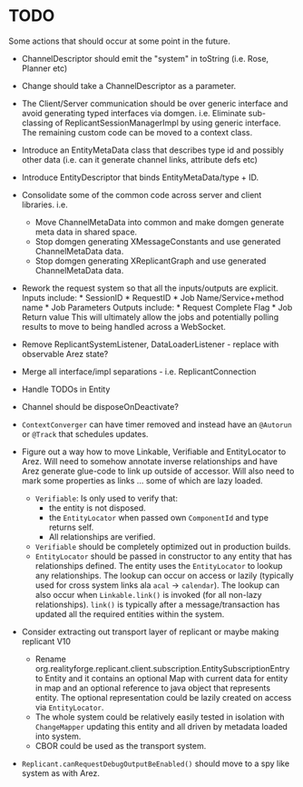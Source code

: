 # TODO

Some actions that should occur at some point in the future.

* ChannelDescriptor should emit the "system" in toString (i.e. Rose, Planner etc)
* Change should take a ChannelDescriptor as a parameter.
* The Client/Server communication should be over generic interface and avoid generating typed
  interfaces via domgen. i.e. Eliminate sub-classing of ReplicantSessionManagerImpl by using
  generic interface. The remaining custom code can be moved to a context class.
* Introduce an EntityMetaData class that describes type id and possibly other data (i.e. can
  it generate channel links, attribute defs etc)
* Introduce EntityDescriptor that binds EntityMetaData/type + ID.
* Consolidate some of the common code across server and client libraries. i.e.
  - Move ChannelMetaData into common and make domgen generate meta data in shared space.
  - Stop domgen generating XMessageConstants and use generated ChannelMetaData data.
  - Stop domgen generating XReplicantGraph and use generated ChannelMetaData data.
* Rework the request system so that all the inputs/outputs are explicit.
    Inputs include:
      * SessionID
      * RequestID
      * Job Name/Service+method name
      * Job Parameters
    Outputs include:
      * Request Complete Flag
      * Job Return value
    This will ultimately allow the jobs and potentially polling results to move to being
    handled across a WebSocket.

* Remove ReplicantSystemListener, DataLoaderListener - replace with observable Arez state?

* Merge all interface/impl separations - i.e. ReplicantConnection

* Handle TODOs in Entity

* Channel should be disposeOnDeactivate?

* `ContextConverger` can have timer removed and instead have an `@Autorun` or `@Track` that schedules updates.

* Figure out a way how to move Linkable, Verifiable and EntityLocator to Arez. Will need to somehow annotate
  inverse relationships and have Arez generate glue-code to link up outside of accessor. Will also need to mark
  some properties as links ... some of which are lazy loaded.

  - `Verifiable`: Is only used to verify that:
    * the entity is not disposed.
    * the `EntityLocator` when passed own `ComponentId` and type returns self.
    * All relationships are verified.
  - `Verifiable` should be completely optimized out in production builds.
  - `EntityLocator` should be passed in constructor to any entity that has relationships defined. The entity
    uses the `EntityLocator` to lookup any relationships. The lookup can occur on access or lazily (typically
    used for cross system links ala `acal` -> `calendar`). The lookup can also occur when `Linkable.link()`
    is invoked (for all non-lazy relationships). `link()` is typically after a message/transaction has updated
    all the required entities within the system.


* Consider extracting out transport layer of replicant or maybe making replicant V10

  * Rename org.realityforge.replicant.client.subscription.EntitySubscriptionEntry to Entity and it contains an
    optional Map with current data for entity in map and an optional reference to java object that represents
    entity. The optional representation could be lazily created on access via `EntityLocator`.
  * The whole system could be relatively easily tested in isolation with `ChangeMapper` updating this entity
    and all driven by metadata loaded into system.
  * CBOR could be used as the transport system.

* `Replicant.canRequestDebugOutputBeEnabled()` should move to a spy like system as with Arez.
